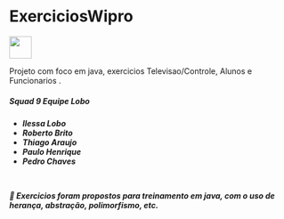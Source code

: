 # ExerciciosWipro

<img src="https://cdn.jsdelivr.net/gh/devicons/devicon/icons/java/java-original.svg" width="40" height="40"/>

Projeto com foco em java, exercicios Televisao/Controle, Alunos e Funcionarios .


<h5>Squad 9 Equipe Lobo<h5>

  <div>
<ul>
<li>Ilessa Lobo</li>
<li>Roberto Brito</li>
<li>Thiago Araujo</li>
<li>Paulo Henrique</li>
<li>Pedro Chaves</li>
</ul>
  </div>
  <br>
  
💬 Exercicios foram propostos para treinamento em java, com o uso de herança, abstração, polimorfismo, etc. 
